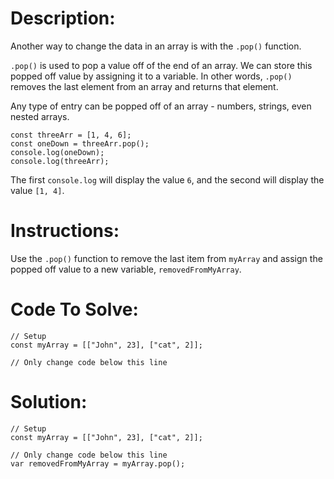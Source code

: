 # Description:

Another way to change the data in an array is with the `.pop()` function.

`.pop()` is used to pop a value off of the end of an array. We can store this popped off value by assigning it to a variable. In other words, `.pop()` removes the last element from an array and returns that element.

Any type of entry can be popped off of an array - numbers, strings, even nested arrays.


```Js
const threeArr = [1, 4, 6];
const oneDown = threeArr.pop();
console.log(oneDown);
console.log(threeArr);
```

The first `console.log` will display the value `6`, and the second will display the value `[1, 4]`.

# Instructions:

Use the `.pop()` function to remove the last item from `myArray` and assign the popped off value to a new variable, `removedFromMyArray`.

# Code To Solve:

```Js
// Setup
const myArray = [["John", 23], ["cat", 2]];

// Only change code below this line

```

# Solution:

```Js
// Setup
const myArray = [["John", 23], ["cat", 2]];

// Only change code below this line
var removedFromMyArray = myArray.pop();
```
